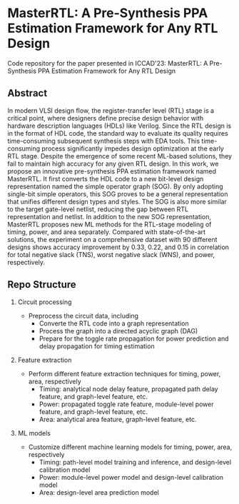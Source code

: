 # MasterRTL: A Pre-Synthesis PPA Estimation Framework for Any RTL Design

Code repository for the paper presented in ICCAD'23: MasterRTL: A Pre-Synthesis PPA Estimation Framework for Any RTL Design

## Abstract

In modern VLSI design flow, the register-transfer level (RTL) stage is a critical point, where designers define precise design behavior with hardware description languages (HDLs) like Verilog. Since the RTL design is in the format of HDL code, the standard way to evaluate its quality requires time-consuming subsequent synthesis steps with EDA tools. This time-consuming process significantly impedes design optimization at the early RTL stage. Despite the emergence of some recent ML-based solutions, they fail to maintain high accuracy for any given RTL design. In this work, we propose an innovative pre-synthesis PPA estimation framework named MasterRTL. It first converts the HDL code to a new bit-level design representation named the simple operator graph (SOG). By only adopting single-bit simple operators, this SOG proves to be a general representation that unifies different design types and styles. The SOG is also more similar to the target gate-level netlist, reducing the gap between RTL representation and netlist. In addition to the new SOG representation, MasterRTL proposes new ML methods for the RTL-stage modeling of timing, power, and area separately. Compared with state-of-the-art solutions, the experiment on a comprehensive dataset with 90 different designs shows accuracy improvement by 0.33, 0.22, and 0.15 in correlation for total negative slack (TNS), worst negative slack (WNS), and power, respectively.

## Repo Structure

1. Circuit processing

   * Preprocess the circuit data, including
     * Converte the RTL code into a graph representation
     * Process the graph into a directed acyclic graph (DAG)
     * Prepare for the toggle rate propagation for power prediction and delay propagation for timing estimation
2. Feature extraction

   * Perform different feature extraction techniques for timing, power, area, respectively
     * Timing: analytical node delay feature, propagated path delay feature, and graph-level feature, etc.
     * Power: propagated toggle rate feature, module-level power feature, and graph-level feature, etc.
     * Area: analytical area feature, graph-level feature, etc.
3. ML models

   * Customize different machine learning models for timing, power, area, respectively
     * Timing: path-level model training and inference, and design-level calibration model
     * Power: module-level power model and design-level calibration model
     * Area: design-level area prediction model
